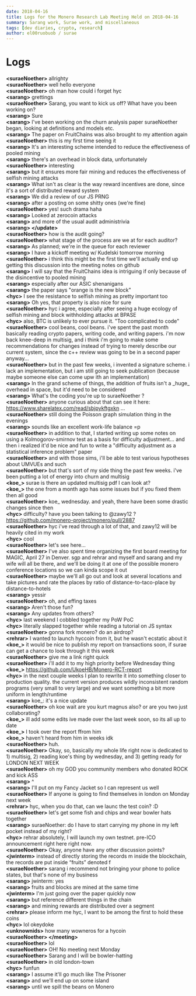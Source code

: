 ```yaml
---
date: 2018-04-16
title: Logs for the Monero Research Lab Meeting Held on 2018-04-16
summary: Sarang work, Surae work, and miscellaneous
tags: [dev diaries, crypto, research]
author: el00ruobuob / surae
---
```


# Logs  

**\<suraeNoether>** allrighty  
**\<suraeNoether>** well hello everyone  
**\<suraeNoether>** oh man how could i forget hyc  
**\<sarang>** grettings  
**\<suraeNoether>** Sarang, you want to kick us off? What have you been working on?  
**\<sarang>** Sure  
**\<sarang>** I've been working on the churn analysis paper suraeNoether began, looking at definitions and models etc.  
**\<sarang>** The paper on FruitChains was also brought to my attention again  
**\<suraeNoether>** this is my first time seeing it  
**\<sarang>** It's an interesting scheme intended to reduce the effectiveness of pooled mining  
**\<sarang>** there's an overhead in block data, unfortunately  
**\<suraeNoether>** interesting  
**\<sarang>** but it ensures more fair mining and reduces the effectiveness of selfish mining attacks  
**\<sarang>** What isn't as clear is the way reward incentives are done, since it's a sort of distributed reward system  
**\<sarang>** We did a review of our JS PRNG  
**\<sarang>** after a posting on some shitty ones (we're fine)  
**\<suraeNoether>** yes! such drama haha  
**\<sarang>** Looked at zerocoin attacks  
**\<sarang>** and more of the usual audit administrivia  
**\<sarang> \</update>**  
**\<suraeNoether>** how is the audit going?  
**\<suraeNoether>** what stage of the process are we at for each auditor?   
**\<sarang>** As planned; we're in the queue for each reviewer  
**\<sarang>** I have a kickoff meeting w/ Kudelski tomorrow morning  
**\<suraeNoether>** i think this might be the first time we'll actually end up getting this discussion into the meeting notes on github  
**\<sarang>** I will say that the FruitChains idea is intriguing if only because of the disincentive to pooled mining  
**\<sarang>** especially after our ASIC shenanigans  
**\<sarang>** the paper says "orange is the new block"  
**\<hyc>** I see the resistance to selfish mining as pretty important too  
**\<sarang>** Oh yes, that property is also nice for sure  
**\<suraeNoether>** hyc i agree, especially after seeing a huge ecology of selfish mining and block withholding attacks at BPASE  
**\<hyc>** also, BTC is unlikely to ever pursue it. "Too complicated to code"  
**\<suraeNoether>** cool beans, cool beans. i've spent the past month basically reading crypto papers, writing code, and writing papers. i'm now back knee-deep in multisig, and i think i'm going to make some recommendations for changes instead of trying to merely describe our current system, since the c++ review was going to be in a second paper anyway...  
**\<suraeNoether>** but in the past few weeks, i invented a signature scheme. i lack an implementation, but i am still going to seek publication (because maybe someone else can come upw ith an implementation)  
**\<sarang>** In the grand scheme of things, the addition of fruits isn't a \_huge\_ overhead in space, but it'd need to be considered  
**\<sarang>** What's the coding you're up to suraeNoether ?  
**\<suraeNoether>** anyone curious about that can see it here: https://www.sharelatex.com/read/sbjpykftgxkn ...   
**\<suraeNoether>** still doing the Poisson graph simulation thing in the evenings  
**\<sarang>** sounds like an excellent work-life balance =p  
**\<suraeNoether>** in addition to that, I started writing up some notes on using a Kolmogorov-smirnov test as a basis for difficulty adjustment... and then i realized it'd be nice and fun to write a "difficulty adjustment as a statistical inference problem" paper  
**\<suraeNoether>** and with those sims, i'll be able to test various hypotheses about UMVUEs and such  
**\<suraeNoether>** but that's sort of my side thing the past few weeks.  i've been putting a lot of energy into churn and multisig  
**\<koe\_>** surae is there an updated multisig pdf I can look at?  
**\<koe\_>** the one from a month ago has some issues but if you fixed them then all good  
**\<suraeNoether>** koe\_ wednesday. and yeah, there have been some drastic changes since then  
**\<hyc>** difficulty? have you been talking to @zawy12 ? https://github.com/monero-project/monero/pull/2887  
**\<suraeNoether>** hyc i've read through a lot of that, and zawy12 will be heavily cited in my work  
**\<hyc>** cool  
**\<suraeNoether>** let's see here...  
**\<suraeNoether>** I've also spent time organizing the first board meeting for MAGIC, April 27 in Denver. sgp and rehrar and myself and sarang and my wife will all be there, and we'll be doing it at one of the possible monero conference locations so we can kinda scope it out  
**\<suraeNoether>** maybe we'll all go out and look at several locations and take pictures and rate the places by ratio of distance-to-taco-place by distance-to-hotels  
**\<sarang>** yessir  
**\<suraeNoether>** oh, and effing taxes  
**\<sarang>** Aren't those fun?  
**\<sarang>** Any updates from others?  
**\<hyc>** last weekend I cobbled together my PoW PoC  
**\<hyc>** literally slapped together while reading a tutorial on JS syntax  
**\<suraeNoether>** gonna fork monero? do an airdrop?  
**\<rehrar>** I wanted to launch hyccoin from it, but he wasn't ecstatic about it  
**\<koe\_>** it would be nice to publish my report on transactions soon, if surae can get a chance to look through it this week  
**\<suraeNoether>** give me a link right quick  
**\<suraeNoether>** i'll add it to my high priority before Wednesday thing  
**\<koe\_>** https://github.com/UkoeHB/Monero-RCT-report  
**\<hyc>** in the next couple weeks I plan to rewrite it into something closer to production quality. the current version produces wildly inconsistent random programs (very small to very large) and we want something a bit more uniform in length/runtime  
**\<sarang>** koe\_: it's a nice update  
**\<suraeNoether>** oh koe wait are you kurt magnus also? or are you two just collaborating?  
**\<koe\_>** ill add some edits ive made over the last week soon, so its all up to date  
**\<koe\_>** I took over the report ffrom him  
**\<koe\_>** haven't heard from him in weeks idk  
**\<suraeNoether>** huh.   
**\<suraeNoether>** Okay, so, basically my whole life right now is dedicated to 1) multisig, 2) reading koe's thing by wednesday, and 3) getting ready for LONDON NEXT WEEK  
**\<suraeNoether>** oh my GOD you community members who donated ROCK and kick ASS  
**\<sarang>** ^  
**\<sarang>** I'll put on my Fancy Jacket so I can represent us well  
**\<suraeNoether>** If anyone is going to find themselves in london on Monday next week  
**\<rehrar>** hyc, when you do that, can we launc the test coin? :D  
**\<suraeNoether>** let's get some fish and chips and wear bowler hats together  
**\<sarang>** suraeNoether: do I have to start carrying my phone in my left pocket instead of my right?  
**\<hyc>** rehrar absolutely, I will launch my own testnet. pre-ICO announcement right here right now.  
**\<suraeNoether>** Okay, anyone have any other discussion points?  
**\<jwinterm>**  instead of directly storing the records m inside the blockchain, the records are put inside “fruits” denoted f  
**\<suraeNoether>** sarang i recommend not bringing your phone to police states, but that's none of my business  
**\<sarang>** jwinterm: yes  
**\<sarang>** fruits and blocks are mined at the same time  
**\<jwinterm>** I'm just going over the paper quickly now  
**\<sarang>** but reference different things in the chain  
**\<sarang>** and mining rewards are distributed over a segment  
**\<rehrar>** please inform me hyc, I want to be among the first to hold these coins  
**\<hyc>** lol okeydoke  
**\<unknownids>** how many wowneros for a hycoin  
**\<suraeNoether> \</meeting>**  
**\<suraeNoether>** lol  
**\<suraeNoether>** OH! No meeting next Monday  
**\<suraeNoether>** Sarang and I will be bowler-hatting  
**\<suraeNoether>** in old london-town  
**\<hyc>** funfun  
**\<sarang>** I assume it'll go much like The Prisoner  
**\<sarang>** and we'll end up on some island  
**\<sarang>** until we spill the beans on Monero  
